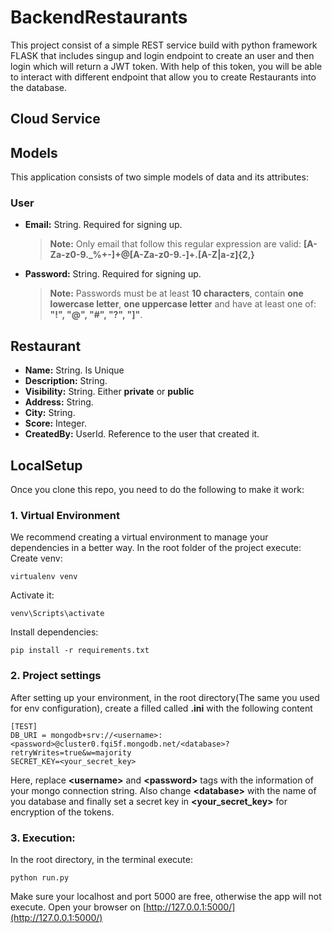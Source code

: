 # BackendRestaurants

This project consist of a simple REST service build with python framework FLASK that includes singup and login endpoint to create an user and then login which will return a JWT token.
With help of this token, you will be able to interact with different endpoint that allow you to create Restaurants into the database.

## Cloud Service

## Models

This application consists of two simple models of data and its attributes:

### User

- **Email:** String. Required for signing up.
  > **Note:** Only email that follow this regular expression are valid:
  > **[A-Za-z0-9._%+-]+@[A-Za-z0-9.-]+\.[A-Z|a-z]{2,}**
- **Password:** String. Required for signing up.
  > **Note:** Passwords must be at least **10 characters**, contain **one lowercase letter**, **one uppercase letter** and have at least one of: **"!", "@", "#", "?", "]"**.

## Restaurant

- **Name:** String. Is Unique
- **Description:** String.
- **Visibility:** String. Either **private** or **public**
- **Address:** String.
- **City:** String.
- **Score:** Integer.
- **CreatedBy:** UserId. Reference to the user that created it.

## LocalSetup

Once you clone this repo, you need to do the following to make it work:

### 1. Virtual Environment

We recommend creating a virtual environment to manage your dependencies in a better way. In the root folder of the project execute:
Create venv:

```
virtualenv venv
```

Activate it:

```
venv\Scripts\activate
```

Install dependencies:

```
pip install -r requirements.txt
```

### 2. Project settings

After setting up your environment, in the root directory(The same you used for env configuration), create a filled called **.ini** with the following content

```
[TEST]
DB_URI = mongodb+srv://<username>:<password>@cluster0.fqi5f.mongodb.net/<database>?retryWrites=true&w=majority
SECRET_KEY=<your_secret_key>
```

Here, replace **\<username\>** and **\<password\>** tags with the information of your mongo connection string. Also change **\<database\>** with the name of you database and finally set a secret key in **\<your_secret_key\>** for encryption of the tokens.

### 3. Execution:

In the root directory, in the terminal execute:

```
python run.py
```

Make sure your localhost and port 5000 are free, otherwise the app will not execute.
Open your browser on [http://127.0.0.1:5000/](http://127.0.0.1:5000/)
